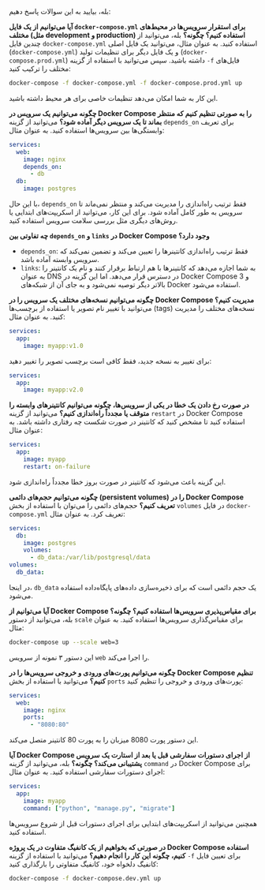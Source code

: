 بله، بیایید به این سوالات پاسخ دهیم:

 **آیا می‌توانیم از یک فایل `docker-compose.yml` برای استقرار سرویس‌ها در محیط‌های مختلف (مثل development و production) استفاده کنیم؟ چگونه؟**
   بله، می‌توانید از چندین فایل `docker-compose.yml` استفاده کنید. به عنوان مثال، می‌توانید یک فایل اصلی (`docker-compose.yml`) و یک فایل دیگر برای تنظیمات تولید (`docker-compose.prod.yml`) داشته باشید. سپس می‌توانید با استفاده از گزینه `-f` فایل‌های مختلف را ترکیب کنید:

   ```bash
   docker-compose -f docker-compose.yml -f docker-compose.prod.yml up
   ```

   این کار به شما امکان می‌دهد تنظیمات خاصی برای هر محیط داشته باشید.

 **چگونه می‌توانیم یک سرویس در Docker Compose را به صورتی تنظیم کنیم که منتظر بماند تا یک سرویس دیگر آماده شود؟**
   می‌توانید از گزینه `depends_on` برای تعریف وابستگی‌ها بین سرویس‌ها استفاده کنید. به عنوان مثال:

   ```yaml
   services:
     web:
       image: nginx
       depends_on:
         - db
     db:
       image: postgres
   ```

   با این حال، `depends_on` فقط ترتیب راه‌اندازی را مدیریت می‌کند و منتظر نمی‌ماند تا سرویس به طور کامل آماده شود. برای این کار، می‌توانید از اسکریپت‌های ابتدایی یا روش‌های دیگری مثل بررسی سلامت سرویس استفاده کنید.

**چه تفاوتی بین `depends_on` و `links` در Docker Compose وجود دارد؟**
   - `depends_on`: فقط ترتیب راه‌اندازی کانتینرها را تعیین می‌کند و تضمین نمی‌کند که سرویس وابسته آماده باشد.
   - `links`: به شما اجازه می‌دهد که کانتینرها با هم ارتباط برقرار کنند و نام یک کانتینر را به عنوان DNS در دسترس قرار می‌دهد. اما این گزینه در Docker Compose 3 و بالاتر دیگر توصیه نمی‌شود و به جای آن از شبکه‌های Docker استفاده می‌شود.

**چگونه می‌توانیم نسخه‌های مختلف یک سرویس را در Docker Compose مدیریت کنیم؟**
   می‌توانید با تغییر نام تصویر یا استفاده از برچسب‌ها (tags) نسخه‌های مختلف را مدیریت کنید. به عنوان مثال:

   ```yaml
   services:
     app:
       image: myapp:v1.0
   ```

   برای تغییر به نسخه جدید، فقط کافی است برچسب تصویر را تغییر دهید:

   ```yaml
   services:
     app:
       image: myapp:v2.0
   ```

 **در صورت رخ دادن یک خطا در یکی از سرویس‌ها، چگونه می‌توانیم کانتینرهای وابسته را متوقف یا مجدداً راه‌اندازی کنیم؟**
   می‌توانید از گزینه `restart` در Docker Compose استفاده کنید تا مشخص کنید که کانتینر در صورت شکست چه رفتاری داشته باشد. به عنوان مثال:

   ```yaml
   services:
     app:
       image: myapp
       restart: on-failure
   ```

   این گزینه باعث می‌شود که کانتینر در صورت بروز خطا مجدداً راه‌اندازی شود.

 **چگونه می‌توانیم حجم‌های دائمی (persistent volumes) را در Docker Compose تعریف کنیم؟**
   حجم‌های دائمی را می‌توان با استفاده از بخش `volumes` در فایل `docker-compose.yml` تعریف کرد. به عنوان مثال:

   ```yaml
   services:
     db:
       image: postgres
       volumes:
         - db_data:/var/lib/postgresql/data
   volumes:
     db_data:
   ```

   در اینجا، `db_data` یک حجم دائمی است که برای ذخیره‌سازی داده‌های پایگاه‌داده استفاده می‌شود.

 **آیا می‌توانیم از Docker Compose برای مقیاس‌پذیری سرویس‌ها استفاده کنیم؟ چگونه؟**
   بله، می‌توانید از دستور `scale` برای مقیاس‌گذاری سرویس‌ها استفاده کنید. به عنوان مثال:

   ```bash
   docker-compose up --scale web=3
   ```

   این دستور ۳ نمونه از سرویس `web` را اجرا می‌کند.

 **چگونه می‌توانیم پورت‌های ورودی و خروجی سرویس‌ها را در Docker Compose تنظیم کنیم؟**
   می‌توانید با استفاده از بخش `ports` پورت‌های ورودی و خروجی را تنظیم کنید:

   ```yaml
   services:
     web:
       image: nginx
       ports:
         - "8080:80"
   ```

   این دستور پورت 8080 میزبان را به پورت 80 کانتینر متصل می‌کند.

 **آیا Docker Compose از اجرای دستورات سفارشی قبل یا بعد از استارت یک سرویس پشتیبانی می‌کند؟ چگونه؟**
   بله، می‌توانید از گزینه `command` در Docker Compose برای اجرای دستورات سفارشی استفاده کنید. به عنوان مثال:

   ```yaml
   services:
     app:
       image: myapp
       command: ["python", "manage.py", "migrate"]
   ```

   همچنین می‌توانید از اسکریپت‌های ابتدایی برای اجرای دستورات قبل از شروع سرویس‌ها استفاده کنید.

 **در صورتی که بخواهیم از یک کانفیگ متفاوت در یک پروژه Docker Compose استفاده کنیم، چگونه این کار را انجام دهیم؟**
    می‌توانید با استفاده از گزینه `-f` برای تعیین فایل کانفیگ دلخواه خود، کانفیگ متفاوتی را بارگذاری کنید:

   ```bash
   docker-compose -f docker-compose.dev.yml up
   ```
